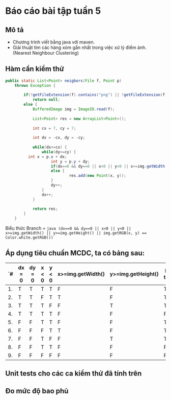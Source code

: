 # Báo cáo bài tập tuần 5

## Mô tả
- Chương trình viết bằng java với maven.
- Giải thuật tìm các hàng xóm gần nhất trong việc xử lý điểm ảnh. (Nearest Neighbour Clustering)

## Hàm cần kiểm thử
```java
public static List<Point> neigbors(File f, Point p) 
	throws Exception {
		
		if(!getFileExtension(f).contains("png") || !getFileExtension(f).contains("jpg"))
			return null;
		else {
			BufferedImage img = ImageIO.read(f);
			
			List<Point> res = new ArrayList<Point>();
			
			int cx = 7, cy = 7;
			
			int dx = -cx, dy = -cy;
			
			while(dx<=cx) {
				while(dy<=cy) {
          int x = p.x + dx;
					int y = p.y + dy;
					if(dx==0 && dy==0 || x<0 || y<0 || x>=img.getWidth() || y>=img.getHeight() || img.getRGB(x, y) == Color.white.getRGB()) continue;
					else {					
							res.add(new Point(x, y));
					}
					dy++;
				}
				dx++;
			}
			
			return res;
		}
	}
```
Biểu thức Branch = 
```java (dx==0 && dy==0 || x<0 || y<0 || x>=img.getWidth() || y>=img.getHeight() || img.getRGB(x, y) == Color.white.getRGB())```



## Áp dụng tiêu chuẩn MCDC, ta có bảng sau:
`#       | dx = 0 | dy = 0 | x < 0 | y < 0 | x>=img.getWidth() | y>=img.getHeight() | Màu trắng | Branch1
-------- |------|------|-----| ----|---------------|------------------|---------| -------
1.       |T       |T       | T     | T     | F                 |F                   |T          | F
2.       |T       |T       | F     | T     | T                 |F                   |T          | F
3.       |T       |T       | T     | F     | F                 |T                   |T          | F       
4.       |T       |T       | T     | T     | F                 |F                   |F          | F
5.       |F       |F       | T     | T     | F                 |F                   |T          | F       
6.       |F       |F       | F     | T     | T                 |F                   |T          | F
7.       |F       |F       | T     | F     | F                 |T                   |T          | F
8.       |F       |F       | T     | T     | F                 |F                   |F          | F
9.       |F       |F       | F     | F     | F                 |F                   |F          | T


## Unit tests cho các ca kiểm thử đã tính trên

## Đo mức độ bao phủ
